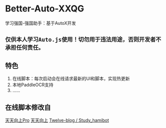 # Better-Auto-XXQG
学习强国-强国助手：基于AutoX开发

## `仅供本人学习Auto.js使用！切勿用于违法用途，否则开发者不承担任何责任。`

## 特色
1. 在线脚本：每次启动会在线请求最新的UI和脚本，实现热更新
2. 本地PaddleOCR支持
3. ……

## 在线脚本修改自
[天天向上Pro](https://hamibot.com/marketplace/Qoi5x?invite=FSmgjKaLJKu9W0POm7PQfmvK)
[天天向上](https://hamibot.com/marketplace/GEJBD)
[Twelve-blog / Study_hamibot](https://github.com/Twelve-blog/Study_hamibot)